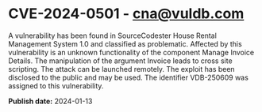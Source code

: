 # CVE-2024-0501 - cna@vuldb.com

A vulnerability has been found in SourceCodester House Rental Management System 1.0 and classified as problematic. Affected by this vulnerability is an unknown functionality of the component Manage Invoice Details. The manipulation of the argument Invoice leads to cross site scripting. The attack can be launched remotely. The exploit has been disclosed to the public and may be used. The identifier VDB-250609 was assigned to this vulnerability.

**Publish date:** 2024-01-13
